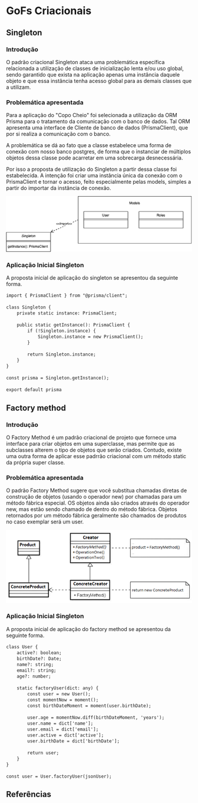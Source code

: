 # GoFs Criacionais

## Singleton

### Introdução

O padrão criacional Singleton ataca uma problemática específica relacionada a utilização de classes de inicialização lenta e/ou uso global, sendo garantido que exista na aplicação apenas uma instância daquele objeto e que essa instância tenha acesso global para as demais classes que a utilizam.

### Problemática apresentada 

Para a aplicação do "Copo Cheio" foi selecionada a utilização da ORM Prisma para o tratamento da comunicação com o banco de dados. Tal ORM apresenta uma interface de Cliente de banco de dados (PrismaClient), que por si realiza a comunicação com o banco.

A problemática se dá ao fato que a classe estabelece uma forma de conexão com nosso banco postgres, de forma que o instanciar de múltiplos objetos dessa classe pode acarretar em uma sobrecarga desnecessária.

Por isso a proposta de utilização do Singleton a partir dessa classe foi estabelecida. A intenção foi criar uma instância única da conexão com o PrismaClient e tornar o acesso, feito especialmente pelas models, simples a partir do importar da instância de conexão.

![Singleton](./assets/Gofs/Singleton.png)

### Aplicação Inicial Singleton 

A proposta inicial de aplicação do singleton se apresentou da seguinte forma.

```
import { PrismaClient } from "@prisma/client";

class Singleton {
    private static instance: PrismaClient;

    public static getInstance(): PrismaClient {
        if (!Singleton.instance) {
            Singleton.instance = new PrismaClient();
        }

        return Singleton.instance;
    }
}

const prisma = Singleton.getInstance();

export default prisma
```
## Factory method

### Introdução

O Factory Method é um padrão criacional de projeto que fornece uma interface para criar objetos em uma superclasse, mas permite que as subclasses alterem o tipo de objetos que serão criados. Contudo, existe uma outra forma de aplicar esse padrrão criacional com um método static da própria super classe.

### Problemática apresentada 

O padrão Factory Method sugere que você substitua chamadas diretas de construção de objetos (usando o operador new) por chamadas para um método fábrica especial. OS objetos ainda são criados através do operador new, mas estão sendo chamado de dentro do método fábrica. Objetos retornados por um método fábrica geralmente são chamados de produtos no caso exemplar será um user.


![Factory](./assets/Gofs/FactoryImage.png)

### Aplicação Inicial Singleton 

A proposta inicial de aplicação do factory method se apresentou da seguinte forma.

```
class User {
    active?: boolean;
    birthDate?: Date;
    name?: string;
    email?: string;
    age?: number;

    static factoryUser(dict: any) {
        const user = new User();
        const momentNow = moment();
        const birthDateMoment = moment(user.birthDate);

        user.age = momentNow.diff(birthDateMoment, 'years');
        user.name = dict['name'];
        user.email = dict['email'];
        user.active = dict['active'];
        user.birthDate = dict['birthDate'];

        return user;
    }
}

const user = User.factoryUser(jsonUser);

```

## Referências
